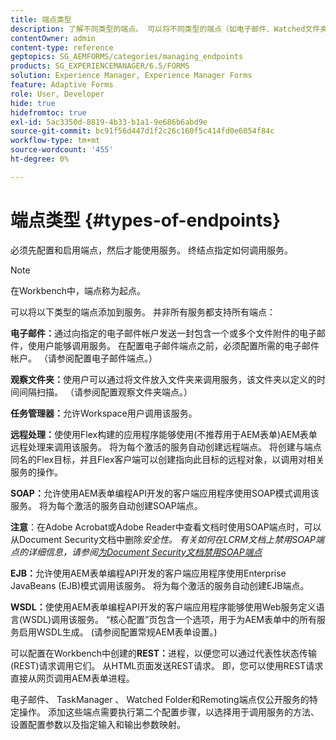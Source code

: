 ```yaml
---
title: 端点类型
description: 了解不同类型的端点。 可以将不同类型的端点（如电子邮件、Watched文件夹等）添加到服务。
contentOwner: admin
content-type: reference
geptopics: SG_AEMFORMS/categories/managing_endpoints
products: SG_EXPERIENCEMANAGER/6.5/FORMS
solution: Experience Manager, Experience Manager Forms
feature: Adaptive Forms
role: User, Developer
hide: true
hidefromtoc: true
exl-id: 5ac3350d-8819-4b33-b1a1-9e686b6abd9e
source-git-commit: bc91f56d447d1f2c26c160f5c414fd0e6054f84c
workflow-type: tm+mt
source-wordcount: '455'
ht-degree: 0%

---
```


# 端点类型 {#types-of-endpoints}

必须先配置和启用端点，然后才能使用服务。 终结点指定如何调用服务。

>[!NOTE]
>
>在Workbench中，端点称为起点。

可以将以下类型的端点添加到服务。 并非所有服务都支持所有端点：

**电子邮件：**&#x200B;通过向指定的电子邮件帐户发送一封包含一个或多个文件附件的电子邮件，使用户能够调用服务。 在配置电子邮件端点之前，必须配置所需的电子邮件帐户。 （请参阅配置电子邮件端点。）

**观察文件夹：**&#x200B;使用户可以通过将文件放入文件夹来调用服务，该文件夹以定义的时间间隔扫描。 （请参阅配置观察文件夹端点。）

**任务管理器：**&#x200B;允许Workspace用户调用该服务。

**远程处理：**&#x200B;使使用Flex构建的应用程序能够使用(不推荐用于AEM表单)AEM表单远程处理来调用该服务。 将为每个激活的服务自动创建远程端点。 将创建与端点同名的Flex目标，并且Flex客户端可以创建指向此目标的远程对象，以调用对相关服务的操作。

**SOAP：**&#x200B;允许使用AEM表单编程API开发的客户端应用程序使用SOAP模式调用该服务。 将为每个激活的服务自动创建SOAP端点。

**注意**：在Adobe Acrobat或Adobe Reader中查看文档时使用SOAP端点时，可以从Document Security文档中删除&#x200B;*安全性。 有关如何在LCRM文档上禁用SOAP端点的详细信息，请参阅[为Document Security文档禁用SOAP端点](/help/forms/using/admin-help/configuring-client-server-options.md#disable-soap-endpoints-for-document-security-documents)*

**EJB：**&#x200B;允许使用AEM表单编程API开发的客户端应用程序使用Enterprise JavaBeans (EJB)模式调用该服务。 将为每个激活的服务自动创建EJB端点。

**WSDL：**&#x200B;使使用AEM表单编程API开发的客户端应用程序能够使用Web服务定义语言(WSDL)调用该服务。 “核心配置”页包含一个选项，用于为AEM表单中的所有服务启用WSDL生成。 (请参阅配置常规AEM表单设置。)

可以配置在Workbench中创建的&#x200B;**REST：**&#x200B;进程，以便您可以通过代表性状态传输(REST)请求调用它们。 从HTML页面发送REST请求。 即，您可以使用REST请求直接从网页调用AEM表单进程。

电子邮件、 TaskManager 、 Watched Folder和Remoting端点仅公开服务的特定操作。 添加这些端点需要执行第二个配置步骤，以选择用于调用服务的方法、设置配置参数以及指定输入和输出参数映射。

